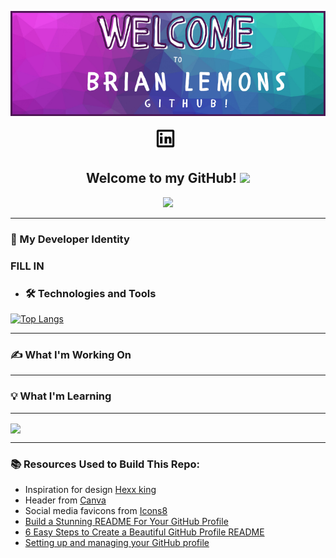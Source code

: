 ![header img here](./img/header.png)



<p align="center">
<a href="https://www.linkedin.com/in/brian-lemons25/" target="_blank" rel="noopener noreferrer"><img height="38" src="/img/linkedin.gif"></a>&nbsp;&nbsp;
</p>

<h2 align="center">Welcome to my GitHub! <img src="https://raw.githubusercontent.com/MartinHeinz/MartinHeinz/master/wave.gif" width="30px"></h2>

<p align="center">
<img src="https://visitor-badge.glitch.me/badge?page_id=Zitronen25U.Zitronen25U" width="110px">
</p>

---------------------
<h3>🐍 My Developer Identity</h3>

### FILL IN

  - ### 🛠️ **Technologies and Tools**

<!--     - **OS** : macOS Catalina, Microsoft Windows
    - **Editor** : Visual Studio Code, Jupyter Notebook
    - **Languages** : Python, SQL, JavaScript(ES6), jQuery, CSS, HTML, Markdown
    - **Frameworks/Layouts/Templates** : Django (REST), PyTest, EJS, Express.js, SMACSS (Scalable and Modular Architecture for CSS), CSS Flexbox & Grid
    - **Libraries/Tools** : React, Whitenoise, JSON Web Tokens, Docker, Selenium with Python, Beautiful Soup, seaborn, matplotlib, scikit-learn, NumPy, Pandas, Pip, Poetry, Heroku, Git, Chrome DevTools, Regex, npm, Node.js, Chart.js -->

[![Top Langs](https://github-readme-stats.vercel.app/api/top-langs/?username=HexxKing&layout=compact&theme=midnight-purple&card_width=800)](https://github.com/Zitronen25U/github-readme-stats)

---------------------
<h3>✍️ What I'm Working On</h3>



---------------------
<h3>💡 What I'm Learning</h3>

---------------------

<a href="https://github.com/Zitronen25U/github-readme-stats">
  <img align="center" src="https://github-readme-stats.vercel.app/api?username=Zitronen25U&show_icons=true&theme=midnight-purple" />
</a>

---------------------

<footer>
<h3>📚 Resources Used to Build This Repo:</h3>
  
  - Inspiration for design <a href="https://github.com/HexxKing">Hexx king</a>
- Header from <a href="https://www.canva.com/">Canva</a>
- Social media favicons from <a href="https://icons8.com">Icons8</a>
- <a href="https://towardsdatascience.com/build-a-stunning-readme-for-your-github-profile-9b80434fe5d7">Build a Stunning README For Your GitHub Profile</a>
- <a href="https://sarah-hart-landolt.medium.com/6-easy-steps-to-create-a-beautiful-github-profile-readme-edc7840b2c7">6 Easy Steps to Create a Beautiful GitHub Profile README</a>
- <a href="https://docs.github.com/en/github/setting-up-and-managing-your-github-profile">Setting up and managing your GitHub profile
</a>
</footer>
